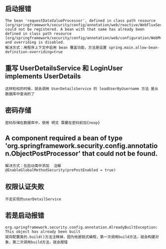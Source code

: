 ## 启动报错 
    The bean 'requestDataValueProcessor', defined in class path resource [org/springframework/security/config/annotation/web/reactive/WebFluxSecurityConfiguration.class], could not be registered. A bean with that name has already been defined in class path resource [org/springframework/security/config/annotation/web/configuration/WebMvcSecurityConfiguration.class] and overriding is disabled.
    解决方式：用程序上下文中启用 bean 覆盖功能，方法是设置 spring.main.allow-bean-definition-overriding=true
## 重写 UserDetailsService 和 LoginUser implements UserDetails
    这样检权的时候，就会调用 UserDetailsService 的 loadUserByUsername 方法 是从数据库中查询的了

## 密码存储
    密码存储在数据库中，使用 明文 需要在密码前加{noop}
## A component required a bean of type 'org.springframework.security.config.annotation.ObjectPostProcessor' that could not be found.
    解决方式：在启动类中添加  注解
    @EnableGlobalMethodSecurity(prePostEnabled = true)

## 权限认证失败
    不走实现的userDetailService
## 若是启动报错
    org.springframework.security.config.annotation.AlreadyBuiltException: This object has already been built
    就将配置类的.build()方法注释掉，因为他是链式编程，第一次调用build方法，就会构建对象，第二次调用build方法，就会报错


















